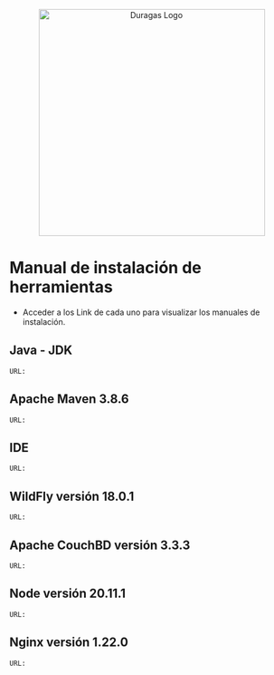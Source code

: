 <p align="center"><a href="#" target="_blank"><img src="https://duragaspromo.com/img/logo.png" width="400" alt="Duragas Logo"></a></p>

# Manual de instalación de herramientas
- Acceder a los Link de cada uno para visualizar los manuales de instalación.

## Java - JDK
```
URL: 
```
## Apache Maven 3.8.6
```
URL: 
```
## IDE
```
URL: 
```
## WildFly versión 18.0.1 
```
URL: 
```

## Apache CouchBD versión 3.3.3
```
URL: 
```
## Node versión 20.11.1
```
URL: 
```
## Nginx versión 1.22.0
```
URL: 
```

